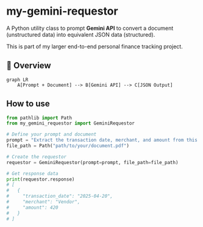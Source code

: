 # my-gemini-requestor

A Python utility class to prompt **Gemini API** to convert a document (unstructured data) into equivalent JSON data (structured).

This is part of my larger end-to-end personal finance tracking project.

## 📌 Overview

```mermaid
graph LR
    A[Prompt + Document] --> B[Gemini API] --> C[JSON Output]
```

## How to use

```python
from pathlib import Path
from my_gemini_requestor import GeminiRequestor

# Define your prompt and document
prompt = "Extract the transaction date, merchant, and amount from this receipt."
file_path = Path("path/to/your/document.pdf")

# Create the requestor
requestor = GeminiRequestor(prompt=prompt, file_path=file_path)

# Get response data
print(requestor.response)
# [
#   {
#     "transaction_date": "2025-04-20",
#     "merchant": "Vendor",
#     "amount": 420        
#   }
# ]
```